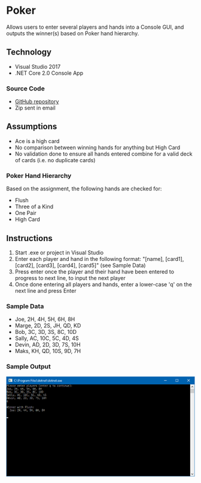 # Poker

Allows users to enter several players and hands into a Console GUI, and outputs the winner(s) based on Poker hand hierarchy.

## Technology

- Visual Studio 2017
- .NET Core 2.0 Console App

### Source Code

- [GitHub repository](https://github.com/ChrisDusyk/poker-assignment)
- Zip sent in email

## Assumptions

- Ace is a high card
- No comparison between winning hands for anything but High Card
- No validation done to ensure all hands entered combine for a valid deck of cards (i.e. no duplicate cards)

### Poker Hand Hierarchy

Based on the assignment, the following hands are checked for:

- Flush
- Three of a Kind
- One Pair
- High Card

## Instructions

1. Start .exe or project in Visual Studio
2. Enter each player and hand in the following format: "[name], [card1], [card2], [card3], [card4], [card5]" (see Sample Data)
3. Press enter once the player and their hand have been entered to progress to next line, to input the next player
3. Once done entering all players and hands, enter a lower-case 'q' on the next line and press Enter

### Sample Data

- Joe, 2H, 4H, 5H, 6H, 8H
- Marge, 2D, 2S, JH, QD, KD
- Bob, 3C, 3D, 3S, 8C, 10D
- Sally, AC, 10C, 5C, 4D, 4S
- Devin, AD, 2D, 3D, 7S, 10H
- Maks, KH, QD, 10S, 9D, 7H

### Sample Output

![Output Sample](https://github.com/ChrisDusyk/poker-assignment/blob/master/Poker/Output%20Sample.png "Sample Output")